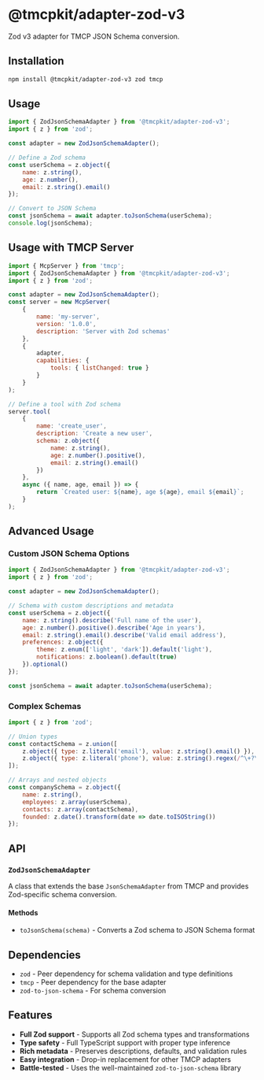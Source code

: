 # @tmcpkit/adapter-zod-v3

Zod v3 adapter for TMCP JSON Schema conversion.

## Installation

```bash
npm install @tmcpkit/adapter-zod-v3 zod tmcp
```

## Usage

```javascript
import { ZodJsonSchemaAdapter } from '@tmcpkit/adapter-zod-v3';
import { z } from 'zod';

const adapter = new ZodJsonSchemaAdapter();

// Define a Zod schema
const userSchema = z.object({
	name: z.string(),
	age: z.number(),
	email: z.string().email()
});

// Convert to JSON Schema
const jsonSchema = await adapter.toJsonSchema(userSchema);
console.log(jsonSchema);
```

## Usage with TMCP Server

```javascript
import { McpServer } from 'tmcp';
import { ZodJsonSchemaAdapter } from '@tmcpkit/adapter-zod-v3';
import { z } from 'zod';

const adapter = new ZodJsonSchemaAdapter();
const server = new McpServer(
	{
		name: 'my-server',
		version: '1.0.0',
		description: 'Server with Zod schemas'
	},
	{
		adapter,
		capabilities: {
			tools: { listChanged: true }
		}
	}
);

// Define a tool with Zod schema
server.tool(
	{
		name: 'create_user',
		description: 'Create a new user',
		schema: z.object({
			name: z.string(),
			age: z.number().positive(),
			email: z.string().email()
		})
	},
	async ({ name, age, email }) => {
		return `Created user: ${name}, age ${age}, email ${email}`;
	}
);
```

## Advanced Usage

### Custom JSON Schema Options

```javascript
import { ZodJsonSchemaAdapter } from '@tmcpkit/adapter-zod-v3';
import { z } from 'zod';

const adapter = new ZodJsonSchemaAdapter();

// Schema with custom descriptions and metadata
const userSchema = z.object({
	name: z.string().describe('Full name of the user'),
	age: z.number().positive().describe('Age in years'),
	email: z.string().email().describe('Valid email address'),
	preferences: z.object({
		theme: z.enum(['light', 'dark']).default('light'),
		notifications: z.boolean().default(true)
	}).optional()
});

const jsonSchema = await adapter.toJsonSchema(userSchema);
```

### Complex Schemas

```javascript
import { z } from 'zod';

// Union types
const contactSchema = z.union([
	z.object({ type: z.literal('email'), value: z.string().email() }),
	z.object({ type: z.literal('phone'), value: z.string().regex(/^\+?\d+$/) })
]);

// Arrays and nested objects
const companySchema = z.object({
	name: z.string(),
	employees: z.array(userSchema),
	contacts: z.array(contactSchema),
	founded: z.date().transform(date => date.toISOString())
});
```

## API

### `ZodJsonSchemaAdapter`

A class that extends the base `JsonSchemaAdapter` from TMCP and provides Zod-specific schema conversion.

#### Methods

- `toJsonSchema(schema)` - Converts a Zod schema to JSON Schema format

## Dependencies

- `zod` - Peer dependency for schema validation and type definitions
- `tmcp` - Peer dependency for the base adapter
- `zod-to-json-schema` - For schema conversion

## Features

- **Full Zod support** - Supports all Zod schema types and transformations
- **Type safety** - Full TypeScript support with proper type inference
- **Rich metadata** - Preserves descriptions, defaults, and validation rules
- **Easy integration** - Drop-in replacement for other TMCP adapters
- **Battle-tested** - Uses the well-maintained `zod-to-json-schema` library